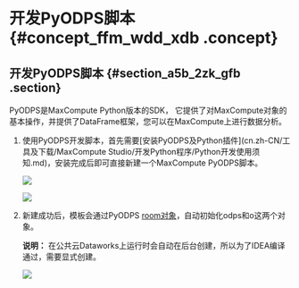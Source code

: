 # 开发PyODPS脚本 {#concept_ffm_wdd_xdb .concept}

## 开发PyODPS脚本 {#section_a5b_2zk_gfb .section}

PyODPS是MaxCompute Python版本的SDK， 它提供了对MaxCompute对象的基本操作，并提供了DataFrame框架，您可以在MaxCompute上进行数据分析。

1.  使用PyODPS开发脚本，首先需要[安装PyODPS及Python插件](cn.zh-CN/工具及下载/MaxCompute Studio/开发Python程序/Python开发使用须知.md)，安装完成后即可直接新建一个MaxCompute PyODPS脚本。

    ![](http://static-aliyun-doc.oss-cn-hangzhou.aliyuncs.com/assets/img/13748/15378634913447_zh-CN.png)

    ![](http://static-aliyun-doc.oss-cn-hangzhou.aliyuncs.com/assets/img/13748/15378634913452_zh-CN.png)

2.  新建成功后，模板会通过PyODPS [room对象](../../../../cn.zh-CN/用户指南/PyODPS/交互体验增强/IPython增强.md#)，自动初始化odps和o这两个对象。

    **说明：** 在公共云Dataworks上运行时会自动在后台创建，所以为了IDEA编译通过，需要显式创建。

    ![](http://static-aliyun-doc.oss-cn-hangzhou.aliyuncs.com/assets/img/13748/15378634913455_zh-CN.png)


